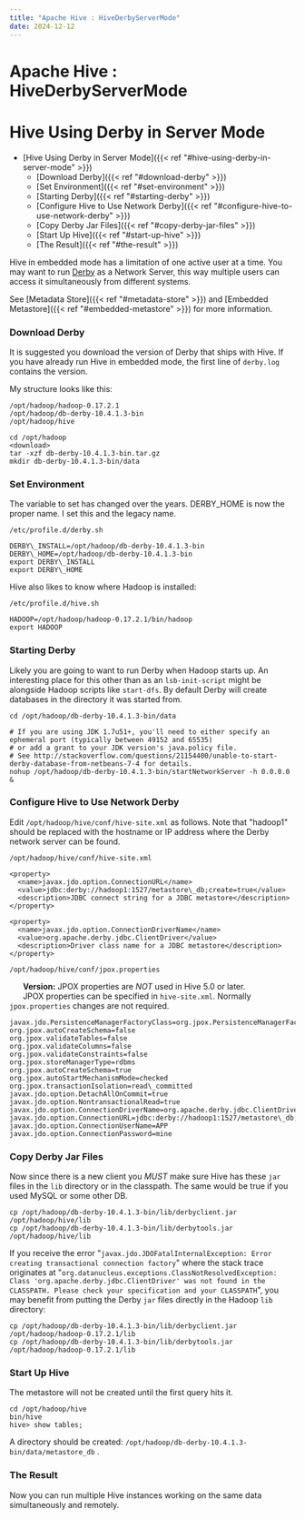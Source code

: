 ```yaml
---
title: "Apache Hive : HiveDerbyServerMode"
date: 2024-12-12
---
```


# Apache Hive : HiveDerbyServerMode

# Hive Using Derby in Server Mode

* [Hive Using Derby in Server Mode]({{< ref "#hive-using-derby-in-server-mode" >}})
	+ [Download Derby]({{< ref "#download-derby" >}})
	+ [Set Environment]({{< ref "#set-environment" >}})
	+ [Starting Derby]({{< ref "#starting-derby" >}})
	+ [Configure Hive to Use Network Derby]({{< ref "#configure-hive-to-use-network-derby" >}})
	+ [Copy Derby Jar Files]({{< ref "#copy-derby-jar-files" >}})
	+ [Start Up Hive]({{< ref "#start-up-hive" >}})
	+ [The Result]({{< ref "#the-result" >}})

Hive in embedded mode has a limitation of one active user at a time. You may want to run [Derby](http://db.apache.org/derby/) as a Network Server, this way multiple users can access it simultaneously from different systems.

See [Metadata Store]({{< ref "#metadata-store" >}}) and [Embedded Metastore]({{< ref "#embedded-metastore" >}}) for more information.

### Download Derby

It is suggested you download the version of Derby that ships with Hive. If you have already run Hive in embedded mode, the first line of `derby.log` contains the version.

My structure looks like this:

```
/opt/hadoop/hadoop-0.17.2.1
/opt/hadoop/db-derby-10.4.1.3-bin
/opt/hadoop/hive

```

```
cd /opt/hadoop
<download>
tar -xzf db-derby-10.4.1.3-bin.tar.gz
mkdir db-derby-10.4.1.3-bin/data

```

### Set Environment

The variable to set has changed over the years. DERBY\_HOME is now the proper name. I set this and the legacy name.

`/etc/profile.d/derby.sh`

```
DERBY\_INSTALL=/opt/hadoop/db-derby-10.4.1.3-bin
DERBY\_HOME=/opt/hadoop/db-derby-10.4.1.3-bin
export DERBY\_INSTALL
export DERBY\_HOME

```

Hive also likes to know where Hadoop is installed:

`/etc/profile.d/hive.sh`

```
HADOOP=/opt/hadoop/hadoop-0.17.2.1/bin/hadoop
export HADOOP

```

### Starting Derby

Likely you are going to want to run Derby when Hadoop starts up. An interesting place for this other than as an `lsb-init-script` might be alongside Hadoop scripts like `start-dfs`. By default Derby will create databases in the directory it was started from.

```
cd /opt/hadoop/db-derby-10.4.1.3-bin/data
 
# If you are using JDK 1.7u51+, you'll need to either specify an ephemeral port (typically between 49152 and 65535)
# or add a grant to your JDK version's java.policy file.
# See http://stackoverflow.com/questions/21154400/unable-to-start-derby-database-from-netbeans-7-4 for details.
nohup /opt/hadoop/db-derby-10.4.1.3-bin/startNetworkServer -h 0.0.0.0 &

```

### Configure Hive to Use Network Derby

Edit `/opt/hadoop/hive/conf/hive-site.xml` as follows. Note that "hadoop1" should be replaced with the hostname or IP address where the Derby network server can be found.

`/opt/hadoop/hive/conf/hive-site.xml`

```
<property>
  <name>javax.jdo.option.ConnectionURL</name>
  <value>jdbc:derby://hadoop1:1527/metastore\_db;create=true</value>
  <description>JDBC connect string for a JDBC metastore</description>
</property>

<property>
  <name>javax.jdo.option.ConnectionDriverName</name>
  <value>org.apache.derby.jdbc.ClientDriver</value>
  <description>Driver class name for a JDBC metastore</description>
</property>

```

`/opt/hadoop/hive/conf/jpox.properties`

      **Version:** JPOX properties are *NOT* used in Hive 5.0 or later.  
       JPOX properties can be specified in `hive-site.xml`. Normally `jpox.properties` changes are not required.

```
javax.jdo.PersistenceManagerFactoryClass=org.jpox.PersistenceManagerFactoryImpl
org.jpox.autoCreateSchema=false
org.jpox.validateTables=false
org.jpox.validateColumns=false
org.jpox.validateConstraints=false
org.jpox.storeManagerType=rdbms
org.jpox.autoCreateSchema=true
org.jpox.autoStartMechanismMode=checked
org.jpox.transactionIsolation=read\_committed
javax.jdo.option.DetachAllOnCommit=true
javax.jdo.option.NontransactionalRead=true
javax.jdo.option.ConnectionDriverName=org.apache.derby.jdbc.ClientDriver
javax.jdo.option.ConnectionURL=jdbc:derby://hadoop1:1527/metastore\_db;create=true
javax.jdo.option.ConnectionUserName=APP
javax.jdo.option.ConnectionPassword=mine

```

### Copy Derby Jar Files

Now since there is a new client you *MUST* make sure Hive has these `jar` files in the `lib` directory or in the classpath. The same would be true if you used MySQL or some other DB.

```
cp /opt/hadoop/db-derby-10.4.1.3-bin/lib/derbyclient.jar /opt/hadoop/hive/lib
cp /opt/hadoop/db-derby-10.4.1.3-bin/lib/derbytools.jar /opt/hadoop/hive/lib

```

If you receive the error "`javax.jdo.JDOFatalInternalException: Error creating transactional connection factory`" where the stack trace originates at "`org.datanucleus.exceptions.ClassNotResolvedException: Class 'org.apache.derby.jdbc.ClientDriver' was not found in the CLASSPATH. Please check your specification and your CLASSPATH`", you may benefit from putting the Derby `jar` files directly in the Hadoop `lib` directory:

```
cp /opt/hadoop/db-derby-10.4.1.3-bin/lib/derbyclient.jar /opt/hadoop/hadoop-0.17.2.1/lib
cp /opt/hadoop/db-derby-10.4.1.3-bin/lib/derbytools.jar /opt/hadoop/hadoop-0.17.2.1/lib

```

### Start Up Hive

The metastore will not be created until the first query hits it.

```
cd /opt/hadoop/hive
bin/hive
hive> show tables;

```

A directory should be created: `/opt/hadoop/db-derby-10.4.1.3-bin/data/metastore_db` .

### The Result

Now you can run multiple Hive instances working on the same data simultaneously and remotely.

 

 

